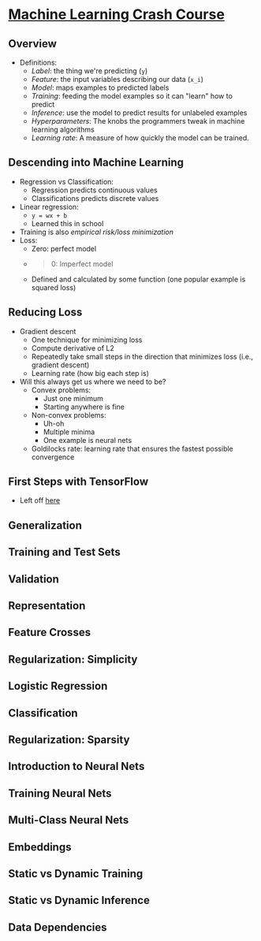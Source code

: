 # [Machine Learning Crash Course](https://developers.google.com/machine-learning/crash-course/)

## Overview

+ Definitions:
  + _Label_: the thing we're predicting (`y`)
  + _Feature_: the input variables describing our data (`x_i`)
  + _Model_: maps examples to predicted labels
  + _Training_: feeding the model examples so it can "learn" how to predict
  + _Inference_: use the model to predict results for unlabeled examples
  + _Hyperparameters_: The knobs the programmers tweak in machine learning algorithms
  + _Learning rate_: A measure of how quickly the model can be trained.

## Descending into Machine Learning

+ Regression vs Classification:
  + Regression predicts continuous values
  + Classifications predicts discrete values
+ Linear regression:
  + `y = wx + b`
  + Learned this in school
+ Training is also *empirical risk/loss minimization*
+ Loss:
  + Zero: perfect model
  + > 0: Imperfect model
  + Defined and calculated by some function (one popular example is squared loss)

## Reducing Loss

+ Gradient descent
  + One technique for minimizing loss
  + Compute derivative of L2
  + Repeatedly take small steps in the direction that minimizes loss (i.e., gradient descent)
  + Learning rate (how big each step is)
+ Will this always get us where we need to be?
  + Convex problems:
    + Just one minimum
    + Starting anywhere is fine
  + Non-convex problems:
    + Uh-oh
    + Multiple minima
    + One example is neural nets
  + Goldilocks rate: learning rate that ensures the fastest possible convergence

## First Steps with TensorFlow

+ Left off [here](https://developers.google.com/machine-learning/crash-course/first-steps-with-tensorflow/video-lecture)

## Generalization

## Training and Test Sets

## Validation

## Representation

## Feature Crosses

## Regularization: Simplicity

## Logistic Regression

## Classification

## Regularization: Sparsity

## Introduction to Neural Nets

## Training Neural Nets

## Multi-Class Neural Nets

## Embeddings

## Static vs Dynamic Training

## Static vs Dynamic Inference

## Data Dependencies
